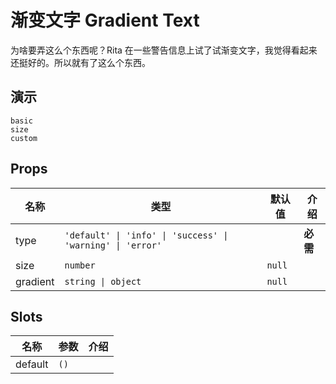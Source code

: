 # 渐变文字 Gradient Text
为啥要弄这么个东西呢？Rita 在一些警告信息上试了试渐变文字，我觉得看起来还挺好的。所以就有了这么个东西。

## 演示
```demo
basic
size
custom
```

## Props
|名称|类型|默认值|介绍|
|-|-|-|-|
|type|`'default' \| 'info' \| 'success' \| 'warning' \| 'error'`||**必需**|
|size|`number`|`null`||
|gradient|`string \| object`|`null`||

## Slots
|名称|参数|介绍|
|-|-|-|
|default|`()`||
